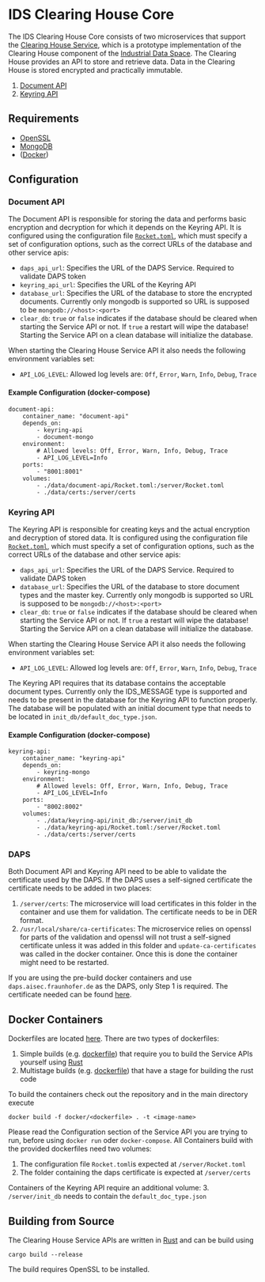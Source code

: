 # IDS Clearing House Core
The IDS Clearing House Core consists of two microservices that support the [Clearing House Service](https://github.com/Fraunhofer-AISEC/ids-clearing-house-service), which is a prototype implementation of the Clearing House component of the [Industrial Data Space](https://github.com/International-Data-Spaces-Association/IDS-G). The Clearing House provides an API to store and retrieve data. Data in the Clearing House is stored encrypted and practically immutable.

1. [Document API](document-api)
2. [Keyring API](keyring-api)

## Requirements
- [OpenSSL](https://www.openssl.org)
- [MongoDB](https://www.mongodb.com)
- ([Docker](https://www.docker.com))

## Configuration

### Document API
The Document API is responsible for storing the data and performs basic encryption and decryption for which it depends on the Keyring API. It is configured using the configuration file [`Rocket.toml`](document-api/Rocket.toml), which must specify a set of configuration options, such as the correct URLs of the database and other service apis:
- `daps_api_url`: Specifies the URL of the DAPS Service. Required to validate DAPS token
- `keyring_api_url`: Specifies the URL of the Keyring API
- `database_url`: Specifies the URL of the database to store the encrypted documents. Currently only mongodb is supported so URL is supposed to be `mongodb://<host>:<port>`
- `clear_db`: `true` or `false` indicates if the database should be cleared when starting the Service API or not. If `true` a restart will wipe the database! Starting the Service API on a clean database will initialize the database.

When starting the Clearing House Service API it also needs the following environment variables set:
- `API_LOG_LEVEL`: Allowed log levels are: `Off`, `Error`, `Warn`, `Info`, `Debug`, `Trace`

#### Example Configuration (docker-compose)
```
document-api:
    container_name: "document-api"
    depends_on:
        - keyring-api
        - document-mongo
    environment:
        # Allowed levels: Off, Error, Warn, Info, Debug, Trace
        - API_LOG_LEVEL=Info
    ports:
        - "8001:8001"
    volumes:
        - ./data/document-api/Rocket.toml:/server/Rocket.toml
        - ./data/certs:/server/certs
```


### Keyring API
The Keyring API is responsible for creating keys and the actual encryption and decryption of stored data. It is configured using the configuration file [`Rocket.toml`](keyring-api/Rocket.toml), which must specify a set of configuration options, such as the correct URLs of the database and other service apis:
- `daps_api_url`: Specifies the URL of the DAPS Service. Required to validate DAPS token
- `database_url`: Specifies the URL of the database to store document types and the master key. Currently only mongodb is supported so URL is supposed to be `mongodb://<host>:<port>`
- `clear_db`: `true` or `false` indicates if the database should be cleared when starting the Service API or not. If `true` a restart will wipe the database! Starting the Service API on a clean database will initialize the database.

When starting the Clearing House Service API it also needs the following environment variables set:
- `API_LOG_LEVEL`: Allowed log levels are: `Off`, `Error`, `Warn`, `Info`, `Debug`, `Trace`

The Keyring API requires that its database contains the acceptable document types. Currently only the IDS_MESSAGE type is supported and needs to be present in the database for the Keyring API to function properly. The database will be populated with an initial document type that needs to be located in `init_db/default_doc_type.json`.

#### Example Configuration (docker-compose)
```
keyring-api:
    container_name: "keyring-api"
    depends_on:
        - keyring-mongo
    environment:
        # Allowed levels: Off, Error, Warn, Info, Debug, Trace
        - API_LOG_LEVEL=Info
    ports:
        - "8002:8002"
    volumes:
        - ./data/keyring-api/init_db:/server/init_db
        - ./data/keyring-api/Rocket.toml:/server/Rocket.toml
        - ./data/certs:/server/certs
```

### DAPS
Both Document API and Keyring API need to be able to validate the certificate used by the DAPS. If the DAPS uses a self-signed certificate the certificate needs to be added in two places:
1. `/server/certs`: The microservice will load certificates in this folder in the container and use them for validation. The certificate needs to be in DER format.
2. `/usr/local/share/ca-certificates`: The microservice relies on openssl for parts of the validation and openssl will not trust a self-signed certificate unless it was added in this folder and `update-ca-certificates` was called in the docker container. Once this is done the container might need to be restarted.

If you are using the pre-build docker containers and use `daps.aisec.fraunhofer.de` as the DAPS, only Step 1 is required. The certificate needed can be found [here](document-api/certs).

## Docker Containers
Dockerfiles are located [here](docker/). There are two types of dockerfiles:
1. Simple builds (e.g. [dockerfile](docker/keyring-api.Dockerfile)) that require you to build the Service APIs yourself using [Rust](https://www.rust-lang.org)
2. Multistage builds (e.g. [dockerfile](docker/keyring-api-multistage.Dockerfile)) that have a stage for building the rust code

To build the containers check out the repository and in the main directory execute

`docker build -f docker/<dockerfile> . -t <image-name>`

Please read the Configuration section of the Service API you are trying to run, before using `docker run` oder `docker-compose`. All Containers build with the provided dockerfiles need two volumes:
1. The configuration file `Rocket.toml`is expected at `/server/Rocket.toml`
2. The folder containing the daps certificate is expected at `/server/certs`

Containers of the Keyring API require an additional volume:
3. `/server/init_db` needs to contain the `default_doc_type.json`

## Building from Source
The Clearing House Service APIs are written in [Rust](https://www.rust-lang.org) and can be build using

`cargo build --release`

The build requires OpenSSL to be installed.
